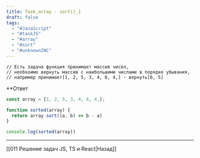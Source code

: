 ```yaml
---
title: Task_array - sort()_1
draft: false
tags:
  - "#JavaScript"
  - "#taskJS"
  - "#array"
  - "#sort"
  - "#unknownINC"
---
```

```
// Есть задача функция принимает массив чисел, 
// необхоимо вернуть массив с наибольшими числами в порядке убывания, 
// например принимает[1, 2, 5, 3, 4, 6, 4,] - вернуть[6, 5]
```

**Ответ

```js
const array = [1, 2, 5, 3, 4, 6, 4,];

function sorted(array) {
  return array.sort((a, b) => b - a)
}

console.log(sorted(array))
```

___

[[011 Решение задач JS, TS и React|Назад]]
